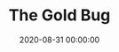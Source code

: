 ---
_schema: default
title: The Gold Bug
link: https://www.geocaching.com/geocache/GC8YT1M
owner: Mr Montressor
date: 2020-08-31 00:00:00
log_type: Note
display_coords: N 41° 26.999' W 074° 28.000'
latitude: '41.449983'
longitude: '-74.466666'
first_stage: false
bogus: true
zhanna_log: >-
  Rich in NEPA and I solved the puzzle and the solution checker gave us the
  green light. I doubt we’ll be visiting the area anytime soon, but we’ll put it
  on our list and if we have the opportunity we’ll stop and search for the
  cache. Thanks for a fun, unique puzzle\!
rich_log:
post_id: 12598
---